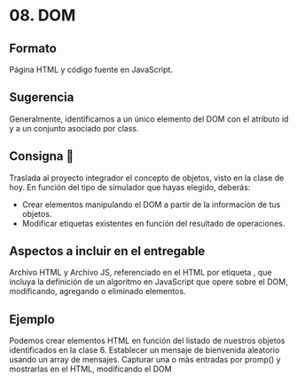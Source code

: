 # 08. DOM

## Formato
Página HTML y código fuente en JavaScript. 

## Sugerencia
Generalmente, identificamos a un único elemento del DOM con el atributo id y a un conjunto asociado por class. 
 
## Consigna 📝
Traslada al proyecto integrador el concepto de objetos, visto en la clase de hoy. En función del tipo de simulador que hayas elegido, deberás:
- Crear elementos manipulando el DOM a partir de la informaciòn de tus objetos.
- Modificar etiquetas existentes en función del resultado de operaciones.

## Aspectos a incluir en el entregable
Archivo HTML y Archivo JS, referenciado en el HTML por etiqueta <script src="js/miarchivo.js"></script>, que incluya la definición de un algoritmo en JavaScript que opere sobre el DOM, modificando, agregando o eliminado elementos.

## Ejemplo
Podemos crear elementos HTML en función del listado de nuestros objetos identificados en la clase 6.
Establecer un mensaje de bienvenida aleatorio usando un array de mensajes.
Capturar una o màs entradas por promp() y mostrarlas en el HTML, modificando el DOM
